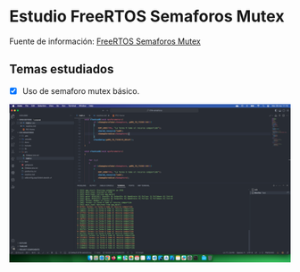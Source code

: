 # Estudio FreeRTOS Semaforos Mutex

Fuente de información: [FreeRTOS Semaforos Mutex](https://www.youtube.com/watch?v=xWk1hshwGqk&list=PL-Hb9zZP9qC65SpXHnTAO0-qV6x5JxCMJ&index=13)

## Temas estudiados

- [x] Uso de semaforo mutex básico. 


<div style="text-align: center;">

![](docs/result.png)

</div>
